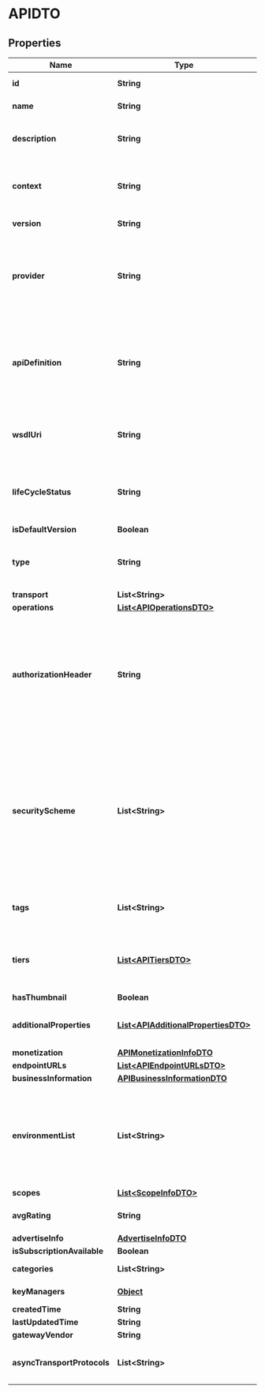 

# APIDTO

## Properties

Name | Type | Description | Notes
------------ | ------------- | ------------- | -------------
**id** | **String** | UUID of the api  |  [optional]
**name** | **String** | Name of the API | 
**description** | **String** | A brief description about the API |  [optional]
**context** | **String** | A string that represents thecontext of the user&#39;s request | 
**version** | **String** | The version of the API | 
**provider** | **String** | If the provider value is not given user invoking the api will be used as the provider.  | 
**apiDefinition** | **String** | Swagger definition of the API which contains details about URI templates and scopes  |  [optional]
**wsdlUri** | **String** | WSDL URL if the API is based on a WSDL endpoint  |  [optional]
**lifeCycleStatus** | **String** | This describes in which status of the lifecycle the API is. | 
**isDefaultVersion** | **Boolean** |  |  [optional]
**type** | **String** | This describes the transport type of the API |  [optional]
**transport** | **List&lt;String&gt;** |  |  [optional]
**operations** | [**List&lt;APIOperationsDTO&gt;**](APIOperationsDTO.md) |  |  [optional]
**authorizationHeader** | **String** | Name of the Authorization header used for invoking the API. If it is not set, Authorization header name specified in tenant or system level will be used.  |  [optional]
**securityScheme** | **List&lt;String&gt;** | Types of API security, the current API secured with. It can be either OAuth2 or mutual SSL or both. If it is not set OAuth2 will be set as the security for the current API.  |  [optional]
**tags** | **List&lt;String&gt;** | Search keywords related to the API |  [optional]
**tiers** | [**List&lt;APITiersDTO&gt;**](APITiersDTO.md) | The subscription tiers selected for the particular API |  [optional]
**hasThumbnail** | **Boolean** |  |  [optional]
**additionalProperties** | [**List&lt;APIAdditionalPropertiesDTO&gt;**](APIAdditionalPropertiesDTO.md) | Custom(user defined) properties of API  |  [optional]
**monetization** | [**APIMonetizationInfoDTO**](APIMonetizationInfoDTO.md) |  |  [optional]
**endpointURLs** | [**List&lt;APIEndpointURLsDTO&gt;**](APIEndpointURLsDTO.md) |  |  [optional]
**businessInformation** | [**APIBusinessInformationDTO**](APIBusinessInformationDTO.md) |  |  [optional]
**environmentList** | **List&lt;String&gt;** | The environment list configured with non empty endpoint URLs for the particular API. |  [optional]
**scopes** | [**List&lt;ScopeInfoDTO&gt;**](ScopeInfoDTO.md) |  |  [optional]
**avgRating** | **String** | The average rating of the API |  [optional]
**advertiseInfo** | [**AdvertiseInfoDTO**](AdvertiseInfoDTO.md) |  |  [optional]
**isSubscriptionAvailable** | **Boolean** |  |  [optional]
**categories** | **List&lt;String&gt;** | API categories  |  [optional]
**keyManagers** | [**Object**](.md) | API Key Managers  |  [optional]
**createdTime** | **String** |  |  [optional]
**lastUpdatedTime** | **String** |  |  [optional]
**gatewayVendor** | **String** |  |  [optional]
**asyncTransportProtocols** | **List&lt;String&gt;** | Supported transports for the aync API.  |  [optional]



